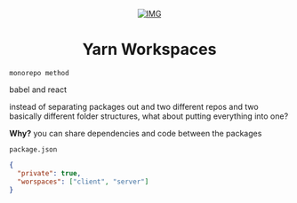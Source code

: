 <div align="center">

[![ IMG ](https://img.youtube.com/vi/G8KXFWftCg0/0.jpg)](https://www.youtube.com/watch?v=G8KXFWftCg0)

# Yarn Workspaces

</div>

`monorepo method`

babel and react

instead of separating packages out and two different repos and two basically different folder structures, what about putting everything into one?

**Why?** you can share dependencies and code between the packages

`package.json`

```json
{
  "private": true,
  "worspaces": ["client", "server"]
}
```

